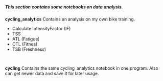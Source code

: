 ##### This section contains some notebooks on data analysis.

**cycling_analytics** Contains an analysis on my own bike training. </br>
* Calculate IntensityFactor (IF)
* TSS
* ATL (Fatigue)
* CTL (Fitnes)
* TSB (Freshness)
</br>

**cycling** Contains the same cycling_analytics notebook in one program. Also can get newer data and save it for later usage. </br>
